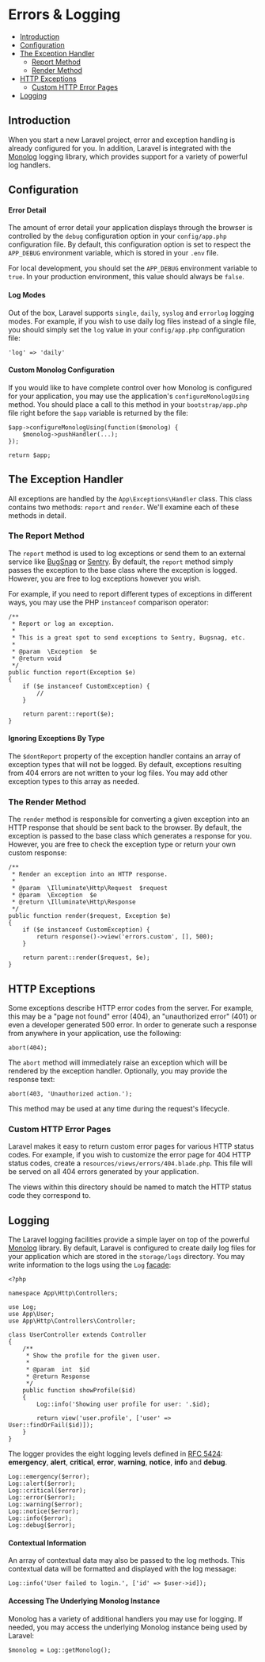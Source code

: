 # Errors & Logging

- [Introduction](#introduction)
- [Configuration](#configuration)
- [The Exception Handler](#the-exception-handler)
    - [Report Method](#report-method)
    - [Render Method](#render-method)
- [HTTP Exceptions](#http-exceptions)
    - [Custom HTTP Error Pages](#custom-http-error-pages)
- [Logging](#logging)

<a name="introduction"></a>
## Introduction

When you start a new Laravel project, error and exception handling is already configured for you. In addition, Laravel is integrated with the [Monolog](https://github.com/Seldaek/monolog) logging library, which provides support for a variety of powerful log handlers.

<a name="configuration"></a>
## Configuration

#### Error Detail

The amount of error detail your application displays through the browser is controlled by the `debug` configuration option in your `config/app.php` configuration file. By default, this configuration option is set to respect the `APP_DEBUG` environment variable, which is stored in your `.env` file.

For local development, you should set the `APP_DEBUG` environment variable to `true`. In your production environment, this value should always be `false`.

#### Log Modes

Out of the box, Laravel supports `single`, `daily`, `syslog` and `errorlog` logging modes. For example, if you wish to use daily log files instead of a single file, you should simply set the `log` value in your `config/app.php` configuration file:

    'log' => 'daily'

#### Custom Monolog Configuration

If you would like to have complete control over how Monolog is configured for your application, you may use the application's `configureMonologUsing` method. You should place a call to this method in your `bootstrap/app.php` file right before the `$app` variable is returned by the file:

    $app->configureMonologUsing(function($monolog) {
        $monolog->pushHandler(...);
    });

    return $app;

<a name="the-exception-handler"></a>
## The Exception Handler

All exceptions are handled by the `App\Exceptions\Handler` class. This class contains two methods: `report` and `render`. We'll examine each of these methods in detail.

<a name="report-method"></a>
### The Report Method

The `report` method is used to log exceptions or send them to an external service like [BugSnag](https://bugsnag.com) or [Sentry](https://github.com/getsentry/sentry-laravel). By default, the `report` method simply passes the exception to the base class where the exception is logged. However, you are free to log exceptions however you wish.

For example, if you need to report different types of exceptions in different ways, you may use the PHP `instanceof` comparison operator:

    /**
     * Report or log an exception.
     *
     * This is a great spot to send exceptions to Sentry, Bugsnag, etc.
     *
     * @param  \Exception  $e
     * @return void
     */
    public function report(Exception $e)
    {
        if ($e instanceof CustomException) {
            //
        }

        return parent::report($e);
    }

#### Ignoring Exceptions By Type

The `$dontReport` property of the exception handler contains an array of exception types that will not be logged. By default, exceptions resulting from 404 errors are not written to your log files. You may add other exception types to this array as needed.

<a name="render-method"></a>
### The Render Method

The `render` method is responsible for converting a given exception into an HTTP response that should be sent back to the browser. By default, the exception is passed to the base class which generates a response for you. However, you are free to check the exception type or return your own custom response:

    /**
     * Render an exception into an HTTP response.
     *
     * @param  \Illuminate\Http\Request  $request
     * @param  \Exception  $e
     * @return \Illuminate\Http\Response
     */
    public function render($request, Exception $e)
    {
        if ($e instanceof CustomException) {
            return response()->view('errors.custom', [], 500);
        }

        return parent::render($request, $e);
    }

<a name="http-exceptions"></a>
## HTTP Exceptions

Some exceptions describe HTTP error codes from the server. For example, this may be a "page not found" error (404), an "unauthorized error" (401) or even a developer generated 500 error. In order to generate such a response from anywhere in your application, use the following:

    abort(404);

The `abort` method will immediately raise an exception which will be rendered by the exception handler. Optionally, you may provide the response text:

    abort(403, 'Unauthorized action.');

This method may be used at any time during the request's lifecycle.

<a name="custom-http-error-pages"></a>
### Custom HTTP Error Pages

Laravel makes it easy to return custom error pages for various HTTP status codes. For example, if you wish to customize the error page for 404 HTTP status codes, create a `resources/views/errors/404.blade.php`. This file will be served on all 404 errors generated by your application.

The views within this directory should be named to match the HTTP status code they correspond to.

<a name="logging"></a>
## Logging

The Laravel logging facilities provide a simple layer on top of the powerful [Monolog](http://github.com/seldaek/monolog) library. By default, Laravel is configured to create daily log files for your application which are stored in the `storage/logs` directory. You may write information to the logs using the `Log` [facade](/docs/{{version}}/facades):

    <?php

    namespace App\Http\Controllers;

    use Log;
    use App\User;
    use App\Http\Controllers\Controller;

    class UserController extends Controller
    {
        /**
         * Show the profile for the given user.
         *
         * @param  int  $id
         * @return Response
         */
        public function showProfile($id)
        {
            Log::info('Showing user profile for user: '.$id);

            return view('user.profile', ['user' => User::findOrFail($id)]);
        }
    }

The logger provides the eight logging levels defined in [RFC 5424](http://tools.ietf.org/html/rfc5424): **emergency**, **alert**, **critical**, **error**, **warning**, **notice**, **info** and **debug**.

    Log::emergency($error);
    Log::alert($error);
    Log::critical($error);
    Log::error($error);
    Log::warning($error);
    Log::notice($error);
    Log::info($error);
    Log::debug($error);

#### Contextual Information

An array of contextual data may also be passed to the log methods. This contextual data will be formatted and displayed with the log message:

    Log::info('User failed to login.', ['id' => $user->id]);

#### Accessing The Underlying Monolog Instance

Monolog has a variety of additional handlers you may use for logging. If needed, you may access the underlying Monolog instance being used by Laravel:

    $monolog = Log::getMonolog();
